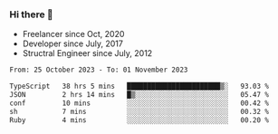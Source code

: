 ### Hi there 👋

- Freelancer since Oct, 2020
- Developer since July, 2017
- Structral Engineer since July, 2012

<!--START_SECTION:waka-->

```txt
From: 25 October 2023 - To: 01 November 2023

TypeScript   38 hrs 5 mins   ███████████████████████▒░   93.03 %
JSON         2 hrs 14 mins   █▒░░░░░░░░░░░░░░░░░░░░░░░   05.47 %
conf         10 mins         ░░░░░░░░░░░░░░░░░░░░░░░░░   00.42 %
sh           7 mins          ░░░░░░░░░░░░░░░░░░░░░░░░░   00.32 %
Ruby         4 mins          ░░░░░░░░░░░░░░░░░░░░░░░░░   00.20 %
```

<!--END_SECTION:waka-->
